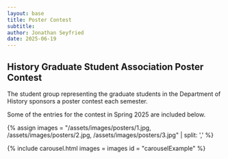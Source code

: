 ```yaml
---
layout: base
title: Poster Contest
subtitle: 
author: Jonathan Seyfried
date: 2025-06-19
---
```



<h2>History Graduate Student Association Poster Contest</h2>

The student group representing the graduate students in the Department of History sponsors a poster contest each semester. 

Some of the entries for the contest in Spring 2025 are included below.

{% assign images = 
"/assets/images/posters/1.jpg,
/assets/images/posters/2.jpg,
/assets/images/posters/3.jpg" | split: ','
%}

{% include carousel.html
images = images
id = "carouselExample"
%}
